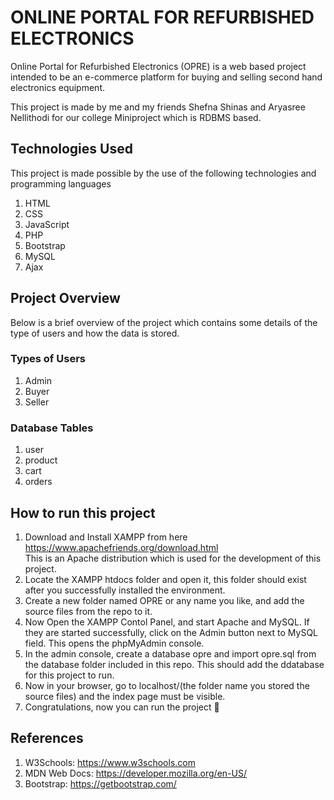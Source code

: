 # ONLINE PORTAL FOR REFURBISHED ELECTRONICS

Online Portal for Refurbished Electronics (OPRE) is a web based project intended to be an e-commerce platform for buying and selling second hand electronics equipment.

This project is made by me and my friends Shefna Shinas and Aryasree Nellithodi for our college Miniproject which is RDBMS based.

## Technologies Used

This project is made possible by the use of the following technologies and programming languages

1. HTML
2. CSS
3. JavaScript
4. PHP
5. Bootstrap
6. MySQL
7. Ajax

## Project Overview
Below is a brief overview of the project which contains some details of the type of users and how the data is stored.
### Types of Users
1. Admin
2. Buyer
3. Seller

### Database Tables
1. user
2. product
3. cart
4. orders
   
## How to run this project

1. Download and Install XAMPP from here https://www.apachefriends.org/download.html <br>
   This is an Apache distribution which is used for the development of this project.
2. Locate the XAMPP htdocs folder and open it, this folder should exist after you successfully installed the environment.
3. Create a new folder named OPRE or any name you like, and add the source files from the repo to it.
4. Now Open the XAMPP Contol Panel, and start Apache and MySQL. If they are started successfully, click on the Admin button next to MySQL field. This opens the phpMyAdmin console.
5. In the admin console, create a database opre and import opre.sql from the database folder included in this repo. This should add the ddatabase for this project to run.
6. Now in your browser, go to localhost/(the folder name you stored the source files) and the index page must be visible.
7. Congratulations, now you can run the project 🥳


## References
1. W3Schools: https://www.w3schools.com
2. MDN Web Docs: https://developer.mozilla.org/en-US/
3. Bootstrap: https://getbootstrap.com/